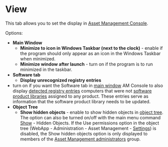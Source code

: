 # View
 
This tab allows you to set the display in [Asset Management Console](../../../../alvao-asset-management/console).
 
Options:

- **Main Window**
    - **Minimize to icon in Windows Taskbar (next to the clock)** - enable if the program should only appear as an icon in the Windows Taskbar when minimized.
    - **Minimize window after launch** -
 turn on if the program is to run minimized in the taskbar.
- **Software tab**
    - **Display unrecognized registry entries**
 - turn on if you want the Software tab in [main window](../../../alvao-asset-management-console) AM Console to also display [detected registry entries](../../../../alvao-asset-management/software-management/software-detection)
 computers that were not [software product libraries](../../../../alvao-asset-management/software-management/custom-swlib)
 assigned to any product. These entries serve as information that the software product library needs to be updated.
- **Object Tree**
    - **Show hidden objects** - enable to show hidden objects in [object tree](../../object-tree). The option can also be turned on/off with the main menu command [Show](../../view) - Hidden Objects. If the Use permissions option in the object tree (WebApp - Administration - Asset Management - [Settings](../../../alvao-webapp/administration/asset-management/settings/general)) is disabled, the Show hidden objects option is only displayed to members of the [Asset Management administrators](../../../../alvao-asset-management/implementation/users/groups) group.
